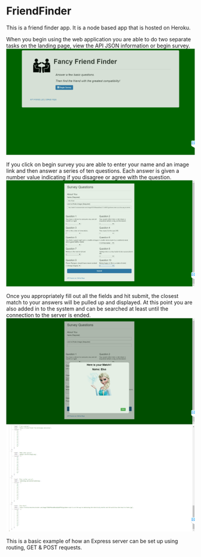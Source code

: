 # FriendFinder

This is a friend finder app.  It is a node based app that is hosted on Heroku.

When you begin using the web application you are able to do two separate tasks on the landing page, view the API JSON information or begin survey.
![Landing Page](readmeimages/shot1.png)

If you click on begin survey you are able to enter your name and an image link and then answer a series of ten questions.  Each answer is given a number value indicating if you disagree or agree with the question.
![Survey Filled](readmeimages/shot2.png)

Once you appropriately fill out all the fields and hit submit, the closest match to your answers will be pulled up and displayed.  At this point you are also added in to the system and can be searched at least until the connection to the server is ended.
![Your Match](readmeimages/shot3.png)
![Your Data](readmeimages/shot4.png)

This is a basic example of how an Express server can be set up using routing, GET & POST requests.
